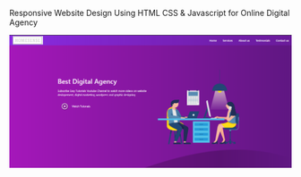 Responsive Website Design Using HTML CSS & Javascript for Online Digital Agency


![](assests/screenshot.png)
